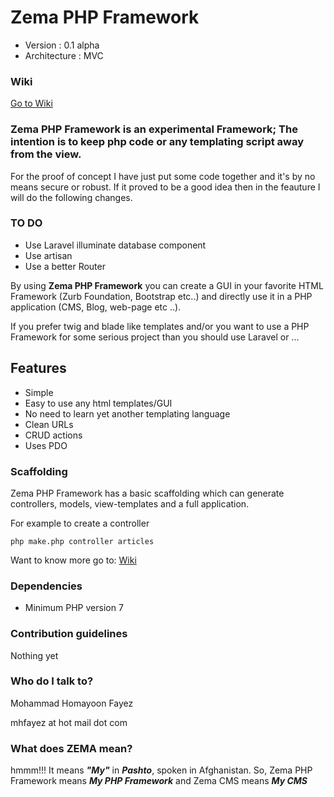 # Zema PHP Framework #

* Version       : 0.1 alpha
* Architecture  : MVC

### Wiki ###

[Go to Wiki](https://github.com/mhfayez/Zema-PHP-Framework/wiki)

### Zema PHP Framework is an experimental Framework; The intention is to keep php code or any templating script away from the view. ###

For the proof of concept I have just put some code together and it's by no means secure or robust. If it proved to be a good idea then in the feauture I will do the following changes.

### TO DO ###
* Use Laravel illuminate database component
* Use artisan
* Use a better Router

By using **Zema PHP Framework** you can create a GUI in your favorite HTML Framework (Zurb Foundation, Bootstrap etc..) and directly use it in a PHP application (CMS, Blog, web-page etc ..). 

If you prefer twig and blade like templates and/or you want to use a PHP Framework for some serious project than you should use Laravel or ... 


## Features
* Simple
* Easy to use any html templates/GUI 
* No need to learn yet another templating language 
* Clean URLs
* CRUD actions
* Uses PDO


### Scaffolding ###

Zema PHP Framework has a basic scaffolding which can generate controllers, models, view-templates and a full application.

For example to create a controller

``` php make.php controller articles ```

Want to know more go to: [Wiki](https://bitbucket.org/mhfayez/zema-php-framework/wiki/Samples)

### Dependencies ###
  * Minimum PHP version 7

### Contribution guidelines ###

Nothing yet


### Who do I talk to? ###

Mohammad Homayoon Fayez

mhfayez at hot mail dot com

### What does ZEMA mean? ###
hmmm!!! It means ***"My"*** in ***Pashto***, spoken in Afghanistan. So, Zema PHP Framework means ***My PHP Framework***
and Zema CMS means ***My CMS***